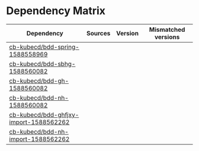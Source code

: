 # Dependency Matrix

Dependency | Sources | Version | Mismatched versions
---------- | ------- | ------- | -------------------
[cb-kubecd/bdd-spring-1588558969](https://github.com/cb-kubecd/bdd-spring-1588558969.git) |  | []() | 
[cb-kubecd/bdd-sbhg-1588560082](https://github.com/cb-kubecd/bdd-sbhg-1588560082.git) |  | []() | 
[cb-kubecd/bdd-gh-1588560082](https://github.com/cb-kubecd/bdd-gh-1588560082.git) |  | []() | 
[cb-kubecd/bdd-nh-1588560082](https://github.com/cb-kubecd/bdd-nh-1588560082.git) |  | []() | 
[cb-kubecd/bdd-ghfjxy-import-1588562262](https://github.com/cb-kubecd/bdd-ghfjxy-import-1588562262.git) |  | []() | 
[cb-kubecd/bdd-nh-import-1588562262](https://github.com/cb-kubecd/bdd-nh-import-1588562262.git) |  | []() | 
